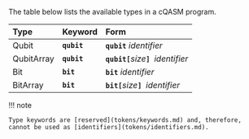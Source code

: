 The table below lists the available types in a cQASM program.

| Type       | Keyword     | Form                                   | 
|:-----------|:------------|:---------------------------------------|
| Qubit      | **`qubit`** | **`qubit`** _identifier_               | 
| QubitArray | **`qubit`** | **`qubit[`**_size_**`] `**_identifier_ | 
| Bit        | **`bit`**   | **`bit`** _identifier_                 | 
| BitArray   | **`bit`**   | **`bit[`**_size_**`] `**_identifier_ | 

!!! note

    Type keywords are [reserved](tokens/keywords.md) and, therefore,
    cannot be used as [identifiers](tokens/identifiers.md).
